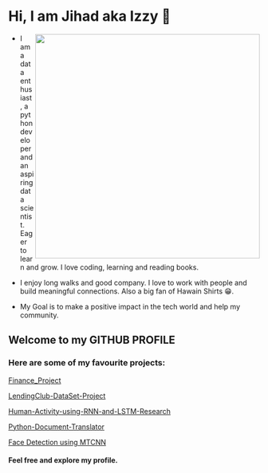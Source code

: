
# Hi, I am Jihad aka Izzy 👋
<img align="right" height="auto" width="450px" src="https://giffiles.alphacoders.com/174/174807.gif" />

* I am a data enthusiast, a python developer and an aspiring data scientist. Eager to learn and grow. I love coding, learning and reading books.

* I enjoy long walks and good company. I love to work with people and build meaningful connections. Also a big fan of Hawain Shirts 😁. 

* My Goal is to make a positive impact in the tech world and help my community. 

## Welcome to my GITHUB PROFILE

### Here are some of my favourite projects: 
[Finance_Project](https://github.com/Jihad-R/Finance_Exploratory_Analysis_Project/blob/master/03-Finance%20Project.ipynb)

[LendingClub-DataSet-Project](https://github.com/Jihad-R/LendingClub-DataSet-Project/blob/master/LendingClub%20DataSet-Building%20a%20classification%20model%20using%20Keras%20API-Tensorflow.ipynb)

[Human-Activity-using-RNN-and-LSTM-Research](https://github.com/Jihad-R/Human-Activity-using-RNN-and-LSTM-Research-/blob/master/ML%20Group%202%20Project%20Report.pdf)

[Python-Document-Translator](https://github.com/Jihad-R/Python-Document-Translator-/blob/master/Translator.py) 

[Face Detection using MTCNN](https://github.com/Jihad-R/Face-Detection-Using-Deep-Learning-MTCNN-)
#### Feel free and explore my profile.
